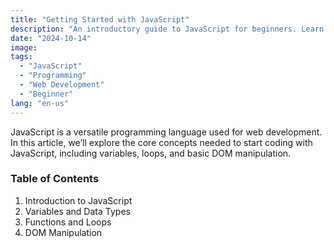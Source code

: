 ```yaml
---
title: "Getting Started with JavaScript"
description: "An introductory guide to JavaScript for beginners. Learn the basics of syntax, variables, and how to get started building web applications."
date: "2024-10-14"
image:
tags:
  - "JavaScript"
  - "Programming"
  - "Web Development"
  - "Beginner"
lang: "en-us"
---
```


JavaScript is a versatile programming language used for web development. In this article, we’ll explore the core concepts needed to start coding with JavaScript, including variables, loops, and basic DOM manipulation.

### Table of Contents

1. Introduction to JavaScript
2. Variables and Data Types
3. Functions and Loops
4. DOM Manipulation
